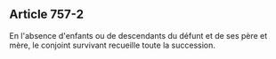 Article 757-2
----
En l'absence d'enfants ou de descendants du défunt et de ses père et mère, le
conjoint survivant recueille toute la succession.
